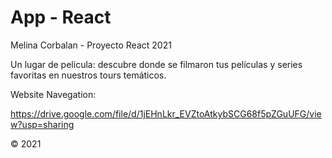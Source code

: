 # App - React
Melina Corbalan - Proyecto React 2021

Un lugar de pelicula: descubre donde se filmaron tus películas y series favoritas en nuestros tours temáticos.

Website Navegation: 

https://drive.google.com/file/d/1jEHnLkr_EVZtoAtkybSCG68f5pZGuUFG/view?usp=sharing

© 2021 